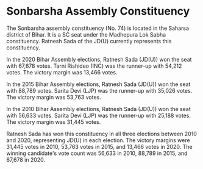 # Sonbarsha Assembly Constituency

The Sonbarsha assembly constituency (No. 74) is located in the Saharsa district of Bihar. It is a SC seat under the Madhepura Lok Sabha constituency. Ratnesh Sada of the JD(U) currently represents this constituency.

In the 2020 Bihar Assembly elections, Ratnesh Sada (JD(U)) won the seat with 67,678 votes. Tarni Rishideo (INC) was the runner-up with 54,212 votes. The victory margin was 13,466 votes.

In the 2015 Bihar Assembly elections, Ratnesh Sada (JD(U)) won the seat with 88,789 votes. Sarita Devi (LJP) was the runner-up with 35,026 votes. The victory margin was 53,763 votes.

In the 2010 Bihar Assembly elections, Ratnesh Sada (JD(U)) won the seat with 56,633 votes. Sarita Devi (LJP) was the runner-up with 25,188 votes. The victory margin was 31,445 votes.

Ratnesh Sada has won this constituency in all three elections between 2010 and 2020, representing JD(U) in each election. The victory margins were 31,445 votes in 2010, 53,763 votes in 2015, and 13,466 votes in 2020. The winning candidate's vote count was 56,633 in 2010, 88,789 in 2015, and 67,678 in 2020.
